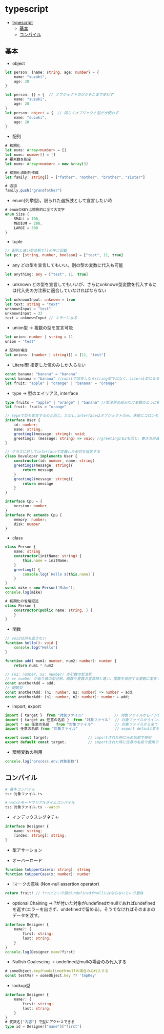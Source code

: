 # typescript

- [typescript](#typescript)
  - [基本](#基本)
  - [コンパイル](#コンパイル)

## 基本

- object

```typescript
let person: {name: string, age: number} = {
    name: "suzuki",
    age: 20
}

let person: {} = {  // オブジェクト型だがそこまで使わず
    name: "suzuki",
    age: 20
}
let person: object = {  // 同じくオブジェクト型だが使わず
    name: "suzuki",
    age: 20
}
```

- 配列

```typescript
# 初期化
let nums: Array<number> = []
let nums: number[] = []
# 要素数を指定
let nums: Array<number> = new Array(3)

# 初期化済配列作成
let family: string[] = ["father", "mother", "brother", "sister"]

# 追加
family.push("grandfather")
```

- enum(列挙型)。限られた選択肢として宣言したい時

```typescript
# enumのKEYは慣例的に全て大文字
enum Size {
    SMALL = 100,
    MEDIUM = 200,
    LARGE = 300
}
```

- tuple

```typescript
// 配列と違い型注釈で[]の中に記載
let pc: [string, number, boolean] = ["test", 11, true]
```

- any どの型を宣言してもいい。別の型の変数に代入も可能

```typescript
let anything: any = ["test", 11, true]
```

- unknown どの型を宣言してもいいが、さらにunknown型変数を代入するには代入先の方注釈に適合していなければならない

```typescript
let unknownInput: unknown = true
let text: string = "text"
unknownInput = "test" 
unknownInput = 33
text = unknownInput // エラーになる
```

- union型 → 複数の型を宣言可能

```typescript
let union: number | string = 11
union = "test"

# 配列の場合
let unions: (number | string)[] = [11, "test"]
```

- Literal型 指定した値のみしか入らない

```typescript
const banana: "banana" = "banana"
const banana = "banana" //constで宣言したらstring型ではなく、Literal型になる
let fruit: "apple" | "orange" | "banana" = "orange"
```

- type → 型のエイリアス, interface

```typescript
type fruits = "apple" | "orange" | "banana" //型注釈の部分だけ変数のように格納できる。typeはオブジェクト型以外も指定可能
let fruit: fruits = "orange"

// typeで型を宣言するのと同じ。ただし,interfaceはオブジェクトのみ。末尾にコロンを忘れないように
interface User {
    id: number;
    name: string;
    greeting1(message: string): void;
    greeting2: (message: string) => void; //greeting1も2も同じ。書き方が違うだけ
}

// クラスに対してinterfaceで定義した形式を指定する
class Developer implements User {
    constructor(id: number, name: string)
    greeting1(message: string){
        return message
    }
    greeting2(message: string){
        return message
    }
}

interface Cpu = {
    version: number
}
interface Pc extends Cpu {
    memory: number;
    disk: number
}
```

- class

```typescript
class Person {
    name: string
    constructor(initName: string) {
        this.name = initName;
    }
    greeting() {
        console.log(`Hello ${this.name}`)
    }
}
const mike = new Person('Mike');
console.log(mike)

# 初期化の省略記述
class Person {
    constructor(public name: string, ) {
    }
}

```

- 関数

```typescript
// voidは何も返さない
function hello(): void {
    console.log("Hello")
}

function add( num1: number, num2: number): number {
    return num1 * num2

// (n1: number, n2: number) が引数の型注釈
// => number が返り値の型注釈。関数や変数の宣言時と違い、関数を保持する変数に型をつける場合は=>になる
const anotherAdd = add;
// 関数型
const anotherAdd: (n1: number, n2: number) => number = add;
const anotherAdd: (n1: number, n2: number): number = add;
```

- import, export

```typescript
import { target }  from "対象ファイル"              // 対象ファイルからインポートし、元の名前で使用
import { target as 任意の名前 }  from "対象ファイル"  // 対象ファイルからインポートし、任意の名前で使用
import * as 任意の名前   from "対象ファイル"          // 対象ファイルから全てインポートし、任意の名前で使用
import 任意の名前 from "対象ファイル"                 // export default文をimportする場合

export const target;                  // importされた時に元の名前で使用
export default const target;          // importされた時に任意の名前で使用できる
```

- 環境変数の利用

```typescript
console.log("process.env.対象変数")
```

## コンパイル

```sh
# 基本コンパイル
tsc 対象ファイル.ts 

# watchモードでリアルタイムコンパイル
tsc 対象ファイル.ts --watch
```

- インデックスシグネチャ

```typescript
interface Designer {
    name: string;
    [index: string]: string;
}
```

- 型アサーション

- オーバーロード

```typescript
function toUpperCase(x: string): string
function toUpperCase(x: number): number
```

- !マークの意味 (Non-null assertion operator)

```typescript
return fruit! // fruitという値がundefinedやnullにはならないという意味
```

- optional Chaining -> ?が付いた対象がundefinedかnullであればundefinedを返す(エラーを出さず、undefinedで留める)。そうでなければそのままのデータを渡す。

```typescript
interface Designer {
    name?: {
        first: string;
        last: string;
    }
}
console.log(Designer.name?first)
```

- Nullish Coalescing -> undefinedかnullの場合のみ代入する

```typescript
# someObject.keyがundefinedかnullの場合のみ代入する
const testVar = someObject.key ?? 'tmpKey'
```

- lookup型

```typescript
interface Designer {
    name?: {
        first: string;
        last: string;
    }
}
# 変数名["内容"] で型にアクセスできる
type id = Designer["name"]["first"]
```
